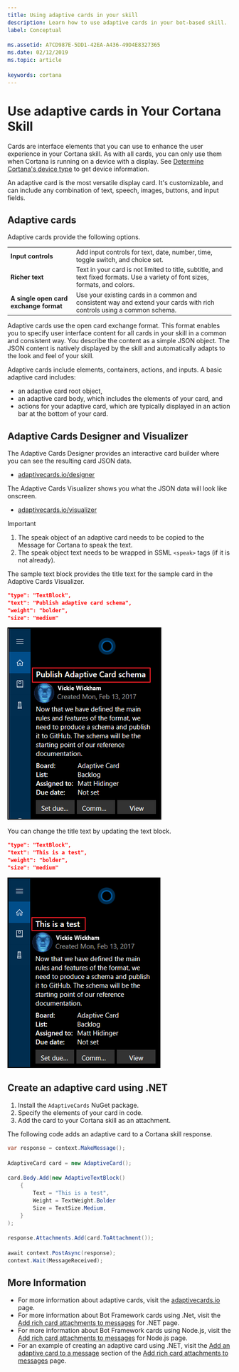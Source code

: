 ```yaml
---
title: Using adaptive cards in your skill
description: Learn how to use adaptive cards in your bot-based skill.
label: Conceptual

ms.assetid: A7CD987E-5DD1-42EA-A436-49D4E8327365
ms.date: 02/12/2019
ms.topic: article

keywords: cortana
---
```


# Use adaptive cards in Your Cortana Skill

Cards are interface elements that you can use to enhance the user experience in your Cortana skill. As with all cards, you can only use them when Cortana is running on a device with a display. See [Determine Cortana's device type](../cortana-device-type) to get device information.
  
An adaptive card is the most versatile display card. It's customizable, and can include any combination of text, speech, images, buttons, and input fields.  

## Adaptive cards  

Adaptive cards provide the following options.  

|     |     |
| --- | --- |
|**Input controls** | Add input controls for text, date, number, time, toggle switch, and choice set.  |
|**Richer text** | Text in your card is not limited to title, subtitle, and text fixed formats. Use a variety of font sizes, formats, and colors. |
|**A single open card exchange format** | Use your existing cards in a common and consistent way and extend your cards with rich controls using a common schema.  |

Adaptive cards use the open card exchange format. This format enables you to specify user interface content for all cards in your skill in a common and consistent way. You describe the content as a simple JSON object. The JSON content is natively displayed by the skill and automatically adapts to the look and feel of your skill.  

Adaptive cards include elements, containers, actions, and inputs. A basic adaptive card includes:

* an adaptive card root object,
* an adaptive card body, which includes the elements of your card, and
* actions for your adaptive card, which are typically displayed in an action bar at the bottom of your card.  

## Adaptive Cards Designer and Visualizer

The Adaptive Cards Designer provides an interactive card builder where you can see the resulting card JSON data.

* [adaptivecards.io/designer](https://adaptivecards.io/designer)

The Adaptive Cards Visualizer shows you what the JSON data will look like onscreen.

* [adaptivecards.io/visualizer](https://adaptivecards.io/visualizer)

>[!IMPORTANT]
> 1. The speak object of an adaptive card needs to be copied to the Message for Cortana to speak the text.
> 1. The speak object text needs to be wrapped in SSML `<speak>` tags (if it is not already).

 The sample text block provides the title text for the sample card in the Adaptive Cards Visualizer.

 ```json
 "type": "TextBlock",
 "text": "Publish adaptive card schema",
 "weight": "bolder",
 "size": "medium"
 ```

 ![Sample card](../media/images/ac_visualizer1.png)  

 You can change the title text by updating the text block.

 ```json
 "type": "TextBlock",
 "text": "This is a test",
 "weight": "bolder",
 "size": "medium"
 ```  

 ![Revised card](../media/images/ac_visualizer2.png)  

## Create an adaptive card using .NET

1. Install the `AdaptiveCards` NuGet package.
1. Specify the elements of your card in code.
1. Add the card to your Cortana skill as an attachment.

The following code adds an adaptive card to a Cortana skill response.

 ```csharp
 var response = context.MakeMessage();

 AdaptiveCard card = new AdaptiveCard();

 card.Body.Add(new AdaptiveTextBlock()
     {
         Text = "This is a test",
         Weight = TextWeight.Bolder
         Size = TextSize.Medium,
     }
 );

 response.Attachments.Add(card.ToAttachment());

 await context.PostAsync(response);
 context.Wait(MessageReceived);
 ```  

## More Information  

* For more information about adaptive cards, visit the  [adaptivecards.io](https://adaptivecards.io) page.  
* For more information about Bot Framework cards using .Net, visit the [Add rich card attachments to messages](https://docs.microsoft.com/azure/bot-service/dotnet/bot-builder-dotnet-add-rich-card-attachments?view=azure-bot-service-3.0) for .NET page.
* For more information about Bot Framework cards using Node.js, visit the [Add rich card attachments to messages](https://docs.microsoft.com/azure/bot-service/nodejs/bot-builder-nodejs-send-rich-cards?view=azure-bot-service-3.0) for Node.js page.
* For an example of creating an adaptive card using .NET, visit the [Add an adaptive card to a message](https://docs.microsoft.com/azure/bot-service/dotnet/bot-builder-dotnet-add-rich-card-attachments?view=azure-bot-service-3.0#adaptive-card) section of the [Add rich card attachments to messages](https://docs.microsoft.com/en-us/azure/bot-service/dotnet/bot-builder-dotnet-add-rich-card-attachments?view=azure-bot-service-3.0#adaptive-card) page.  
